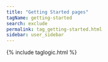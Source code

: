 ```yaml
---
title: "Getting Started pages"
tagName: getting-started
search: exclude
permalink: tag_getting-started.html
sidebar: user_sidebar
---
```

{% include taglogic.html %}
